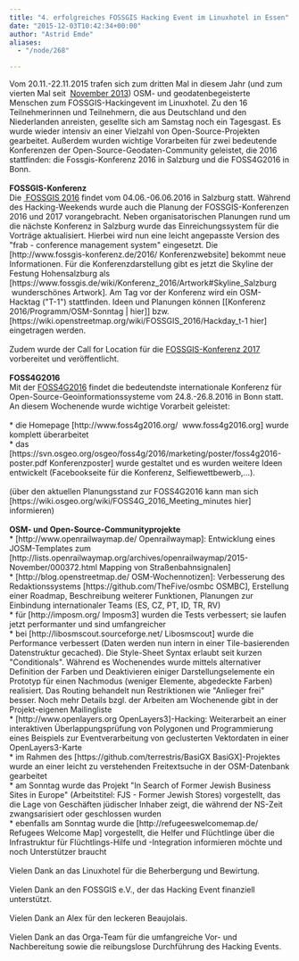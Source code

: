 ```yaml
---
title: "4. erfolgreiches FOSSGIS Hacking Event im Linuxhotel in Essen"
date: "2015-12-03T10:42:34+00:00"
author: "Astrid Emde"
aliases:
  - "/node/268"

---
```


<div id="cke_pastebin">
	Vom 20.11.-22.11.2015 trafen sich zum dritten Mal in diesem Jahr (und zum vierten Mal seit &nbsp;<a href="https://www.fossgis.de/wiki/FOSSGIS_Hacking_Event_2013">November 2013</a>) OSM- und geodatenbegeisterte Menschen zum FOSSGIS-Hackingevent im Linuxhotel. Zu den 16 Teilnehmerinnen und Teilnehmern, die aus Deutschland und den Niederlanden anreisten, gesellte sich am Samstag noch ein Tagesgast. Es wurde wieder intensiv an einer Vielzahl von Open-Source-Projekten gearbeitet. Außerdem wurden wichtige Vorarbeiten für zwei bedeutende Konferenzen der Open-Source-Geodaten-Community geleistet, die 2016 stattfinden: die Fossgis-Konferenz 2016 in Salzburg und die FOSS4G2016 in Bonn.</div>
<div id="cke_pastebin">
	&nbsp;</div>
<div id="cke_pastebin">
	<strong>FOSSGIS-Konferenz</strong></div>
<div id="cke_pastebin">
	Die <a href="http://www.fossgis-konferenz.de/2016">&nbsp;FOSSGIS 2016</a> findet vom 04.06.-06.06.2016 in Salzburg statt. Während des Hacking-Weekends wurde auch die Planung der FOSSGIS-Konferenzen 2016 und 2017 vorangebracht. Neben organisatorischen Planungen rund um die nächste Konferenz in Salzburg wurde das Einreichungssystem für die Vorträge aktualisiert. Hierbei wird nun eine leicht angepasste Version des &quot;frab - conference management system&quot; eingesetzt. Die [http://www.fossgis-konferenz.de/2016/ Konferenzwebsite] bekommt neue Informationen. Für die Konferenzdarstellung gibt es jetzt die Skyline der Festung Hohensalzburg als [https://www.fossgis.de/wiki/Konferenz_2016/Artwork#Skyline_Salzburg &nbsp;wunderschönes Artwork]. Am Tag vor der Konferenz wird ein OSM-Hacktag (&quot;T-1&quot;) stattfinden. Ideen und Planungen können [[Konferenz 2016/Programm/OSM-Sonntag | hier]] bzw. [https://wiki.openstreetmap.org/wiki/FOSSGIS_2016/Hackday_t-1 hier] eingetragen werden.</div>
<div id="cke_pastebin">
	&nbsp;</div>
<div id="cke_pastebin">
	Zudem wurde der Call for Location für die <a href="http://www.fossgis-konferenz.de/2017">FOSSGIS-Konferenz 2017 </a>vorbereitet und veröffentlicht.</div>
<div id="cke_pastebin">
	&nbsp;</div>
<div id="cke_pastebin">
	<strong>FOSS4G2016</strong></div>
<div id="cke_pastebin">
	Mit der <a href="http://www.foss4g2016.org">FOSS4G2016</a>&nbsp;findet die bedeutendste internationale Konferenz für Open-Source-Geoinformationssysteme vom 24.8.-26.8.2016 in Bonn statt. An diesem Wochenende wurde wichtige Vorarbeit geleistet:</div>
<div id="cke_pastebin">
	&nbsp;</div>
<div id="cke_pastebin">
	* die Homepage [http://www.foss4g2016.org/ &nbsp;www.foss4g2016.org] wurde komplett überarbeitet</div>
<div id="cke_pastebin">
	* das [https://svn.osgeo.org/osgeo/foss4g/2016/marketing/poster/foss4g2016-poster.pdf Konferenzposter] wurde gestaltet und es wurden weitere Ideen entwickelt (Facebookseite für die Konferenz, Selfiewettbewerb,...).</div>
<div id="cke_pastebin">
	&nbsp;</div>
<div id="cke_pastebin">
	(über den aktuellen Planungsstand zur FOSS4G2016 kann man sich [https://wiki.osgeo.org/wiki/FOSS4G_2016_Meeting_minutes hier] informieren)</div>
<div id="cke_pastebin">
	&nbsp;</div>
<div id="cke_pastebin">
	<strong>OSM- und Open-Source-Communityprojekte</strong></div>
<div id="cke_pastebin">
	* [http://www.openrailwaymap.de/ Openrailwaymap]: Entwicklung eines JOSM-Templates zum [http://lists.openrailwaymap.org/archives/openrailwaymap/2015-November/000372.html Mapping von Straßenbahnsignalen]</div>
<div id="cke_pastebin">
	* [http://blog.openstreetmap.de/ OSM-Wochennotizen]: Verbesserung des Redaktionssystems [https://github.com/TheFive/osmbc OSMBC], Erstellung einer Roadmap, Beschreibung weiterer Funktionen, Planungen zur Einbindung internationaler Teams (ES, CZ, PT, ID, TR, RV)</div>
<div id="cke_pastebin">
	* für [http://imposm.org/ Imposm3] wurden die Tests verbessert; sie laufen jetzt performanter und sind umfangreicher</div>
<div id="cke_pastebin">
	* bei [http://libosmscout.sourceforge.net/ Libosmscout] wurde die Performance verbessert (Daten werden nun intern in einer Tile-basierenden Datenstruktur gecached). Die Style-Sheet Syntax erlaubt seit kurzen &quot;Conditionals&quot;. Während es Wochenendes wurde mittels alternativer Definition der Farben und Deaktivieren einiger Darstellungselemente ein Prototyp für einen Nachmodus (weniger Elemente, abgedeckte Farben) realisiert. Das Routing behandelt nun Restriktionen wie &quot;Anlieger frei&quot; besser. Noch mehr Details bzgl. der Arbeiten am Wochenende gibt in der Projekt-eigenen Mailingliste</div>
<div id="cke_pastebin">
	* [http://www.openlayers.org OpenLayers3]-Hacking: Weiterarbeit an einer interaktiven &Uuml;berlappungsprüfung von Polygonen und Programmierung eines Beispiels zur Eventverarbeitung von geclusterten Vektordaten in einer OpenLayers3-Karte</div>
<div id="cke_pastebin">
	* im Rahmen des [https://github.com/terrestris/BasiGX BasiGX]-Projektes wurde an einer leicht zu verstehenden Freitextsuche in der OSM-Datenbank gearbeitet</div>
<div id="cke_pastebin">
	* am Sonntag wurde das Projekt &quot;In Search of Former Jewish Business Sites in Europe&quot; (Arbeitstitel: FJS - Former Jewish Stores) vorgestellt, das die Lage von Geschäften jüdischer Inhaber zeigt, die während der NS-Zeit zwangsarisiert oder geschlossen wurden</div>
<div id="cke_pastebin">
	* ebenfalls am Sonntag wurde die [http://refugeeswelcomemap.de/ Refugees Welcome Map] vorgestellt, die Helfer und Flüchtlinge über die Infrastruktur für Flüchtlings-Hilfe und -Integration informieren möchte und noch Unterstützer braucht</div>
<div id="cke_pastebin">
	&nbsp;</div>
<div id="cke_pastebin">
	Vielen Dank an das Linuxhotel für die Beherbergung und Bewirtung.</div>
<div id="cke_pastebin">
	&nbsp;</div>
<div id="cke_pastebin">
	Vielen Dank an den FOSSGIS e.V., der das Hacking Event finanziell unterstützt.</div>
<div id="cke_pastebin">
	&nbsp;</div>
<div id="cke_pastebin">
	Vielen Dank an Alex für den leckeren Beaujolais.</div>
<div id="cke_pastebin">
	&nbsp;</div>
<div id="cke_pastebin">
	Vielen Dank an das Orga-Team für die umfangreiche Vor- und Nachbereitung sowie die reibungslose Durchführung des Hacking Events.</div>
